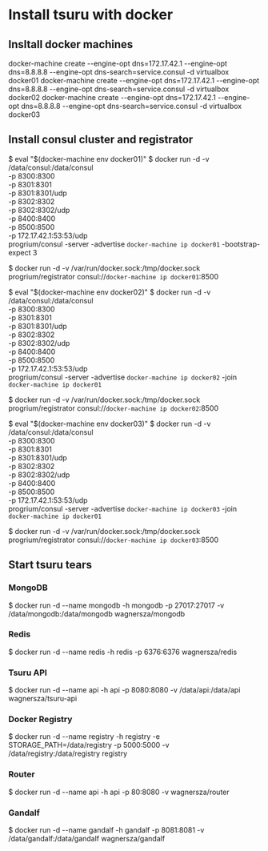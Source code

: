# Install tsuru with docker

## Insltall docker machines

docker-machine create --engine-opt dns=172.17.42.1 --engine-opt dns=8.8.8.8 --engine-opt dns-search=service.consul -d virtualbox docker01
docker-machine create --engine-opt dns=172.17.42.1 --engine-opt dns=8.8.8.8 --engine-opt dns-search=service.consul -d virtualbox docker02
docker-machine create --engine-opt dns=172.17.42.1 --engine-opt dns=8.8.8.8 --engine-opt dns-search=service.consul -d virtualbox docker03

## Install consul cluster and registrator

  $ eval "$(docker-machine env docker01)"
  $ docker run -d -v /data/consul:/data/consul \
    -p 8300:8300 \
    -p 8301:8301 \
    -p 8301:8301/udp \
    -p 8302:8302 \
    -p 8302:8302/udp \
    -p 8400:8400 \
    -p 8500:8500 \
    -p 172.17.42.1:53:53/udp \
    progrium/consul -server -advertise `docker-machine ip docker01` -bootstrap-expect 3

  $ docker run -d -v /var/run/docker.sock:/tmp/docker.sock progrium/registrator consul://`docker-machine ip docker01`:8500

  $ eval "$(docker-machine env docker02)"
  $ docker run -d -v /data/consul:/data/consul \
    -p 8300:8300 \
    -p 8301:8301 \
    -p 8301:8301/udp \
    -p 8302:8302 \
    -p 8302:8302/udp \
    -p 8400:8400 \
    -p 8500:8500 \
    -p 172.17.42.1:53:53/udp \
    progrium/consul -server -advertise `docker-machine ip docker02` -join `docker-machine ip docker01`

  $ docker run -d -v /var/run/docker.sock:/tmp/docker.sock progrium/registrator consul://`docker-machine ip docker02`:8500

  $ eval "$(docker-machine env docker03)"
  $ docker run -d -v /data/consul:/data/consul \
    -p 8300:8300 \
    -p 8301:8301 \
    -p 8301:8301/udp \
    -p 8302:8302 \
    -p 8302:8302/udp \
    -p 8400:8400 \
    -p 8500:8500 \
    -p 172.17.42.1:53:53/udp \
    progrium/consul -server -advertise `docker-machine ip docker03` -join `docker-machine ip docker01`

  $ docker run -d -v /var/run/docker.sock:/tmp/docker.sock progrium/registrator consul://`docker-machine ip docker03`:8500

## Start tsuru tears

### MongoDB

  $ docker run -d --name mongodb -h mongodb -p 27017:27017 -v /data/mongodb:/data/mongodb wagnersza/mongodb

### Redis

  $ docker run -d --name redis -h redis -p 6376:6376 wagnersza/redis

### Tsuru API

  $ docker run -d --name api -h api -p 8080:8080 -v /data/api:/data/api wagnersza/tsuru-api

### Docker Registry

  $ docker run -d --name registry -h registry -e STORAGE_PATH=/data/registry -p 5000:5000 -v /data/registry:/data/registry registry

### Router

  $ docker run -d --name api -h api -p 80:8080 -v wagnersza/router

### Gandalf

  $ docker run -d --name gandalf -h gandalf -p 8081:8081 -v /data/gandalf:/data/gandalf wagnersza/gandalf
